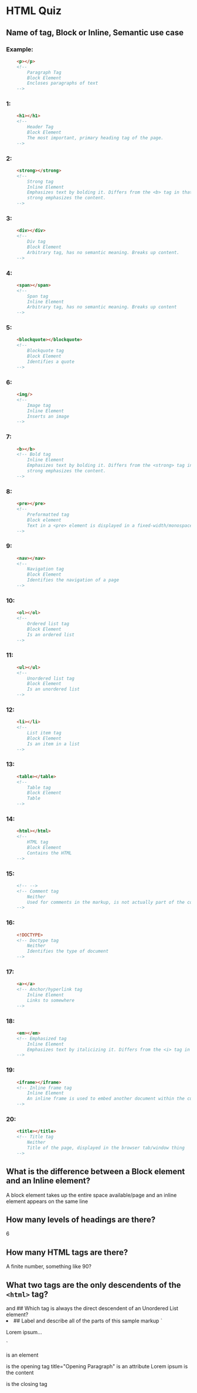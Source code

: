 # HTML Quiz

## Name of tag, Block or Inline, Semantic use case

### Example: 
```HTML
    <p></p> 
    <!-- 
        Paragraph Tag
        Block Element 
        Encloses paragraphs of text
    -->
```

### 1: 
```HTML
    <h1></h1>
    <!--
        Header Tag
        Block Element
        The most important, primary heading tag of the page.
    -->
```

### 2: 
```HTML
    <strong></strong>
    <!--
        Strong tag
        Inline Element
        Emphasizes text by bolding it. Differs from the <b> tag in that the latter visually stylizes it with a bold, whereas
        strong emphasizes the content.
    -->
```

### 3: 
```HTML
    <div></div>
    <!--
        Div tag
        Block Element
        Arbitrary tag, has no semantic meaning. Breaks up content.
    -->
```

### 4: 
```HTML
    <span></span>
    <!--
        Span tag
        Inline Element
        Arbitrary tag, has no semantic meaning. Breaks up content
    -->
```

### 5: 
```HTML
    <blockquote></blockquote>
    <!--
        Blockquote tag
        Block Element
        Identifies a quote
    -->
```

### 6: 
```HTML
    <img/>
    <!--
        Image tag
        Inline Element
        Inserts an image
    -->
```

### 7: 
```HTML
    <b></b>
    <!-- Bold tag
        Inline Element
        Emphasizes text by bolding it. Differs from the <strong> tag in that the <b> visually stylizes it with a bold, whereas
        strong emphasizes the content.
    -->
```

### 8: 
```HTML
    <pre></pre>
    <!--
        Preformatted tag
        Block element
        Text in a <pre> element is displayed in a fixed-width/monospaced font (usually Courier), and it preserves both spaces and line breaks.
    -->
```

### 9: 
```HTML
    <nav></nav>
    <!--
        Navigation tag
        Block Element
        Identifies the navigation of a page
    -->
```

### 10: 
```HTML
    <ol></ol>
    <!--
        Ordered list tag
        Block Element
        Is an ordered list
    -->
```

### 11: 
```HTML
    <ul></ul>
    <!--
        Unordered list tag
        Block Element
        Is an unordered list
    -->
```

### 12: 
```HTML
    <li></li>
    <!--
        List item tag
        Block Element
        Is an item in a list
    -->
```

### 13: 
```HTML
    <table></table>
    <!--
        Table tag
        Block Element
        Table
    -->
```

### 14: 
```HTML
    <html></html>
    <!--
        HTML tag
        Block Element
        Contains the HTML
    -->
```

### 15: 
```HTML
    <!-- -->
    <!-- Comment tag
        Neither
        Used for comments in the markup, is not actually part of the code and it is not visible on the page
    -->
```

### 16: 
```HTML
    <!DOCTYPE> 
    <!-- Doctype tag
        Neither
        Identifies the type of document
    -->
```

### 17: 
```HTML
    <a></a>
    <!-- Anchor/hyperlink tag
        Inline Element
        Links to somewhere
    -->
```

### 18: 
```HTML
    <em></em>
    <!-- Emphasized tag
        Inline Element
        Emphasizes text by italicizing it. Differs from the <i> tag in that the latter is a stylistic choice, whereas <em> emphasizes the content.
    -->
```

### 19: 
```HTML
    <iframe></iframe>
    <!-- Inline frame tag
        Inline Element
        An inline frame is used to embed another document within the current HTML document.
    -->
```

### 20: 
```HTML
    <title></title>
    <!-- Title tag
        Neither
        Title of the page, displayed in the browser tab/window thing
    -->
```

## What is the difference between a Block element and an Inline element?
A block element takes up the entire space available/page and an inline element appears on the same line
## How many levels of headings are there?
6
## How many HTML tags are there?
A finite number, something like 90?
## What two tags are the only descendents of the `<html>` tag?
<head> and <body>
## Which tag is always the direct descendent of an Unordered List element?
<li> 
## Label and describe all of the parts of this sample markup `<p title="Opening Paragraph">Lorem ipsum...</p>`
<p></p> is an element
<p> is the opening tag
title="Opening Paragraph" is an attribute
Lorem ipsum is the content
</p> is the closing tag
